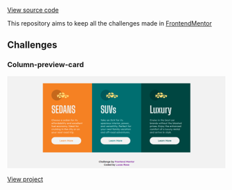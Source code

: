 [View source code](https://github.com/Bluniz/Frontend-Mentor)

This repository aims to keep all the challenges made in [FrontendMentor](https://www.frontendmentor.io/)

## Challenges

### Column-preview-card

  <img src="https://github.com/Bluniz/Frontend-Mentor/blob/main/column-preview-card/.github/desktop.png?raw=true" alt="desktop-img"/>

[View project](./column-preview-card)
